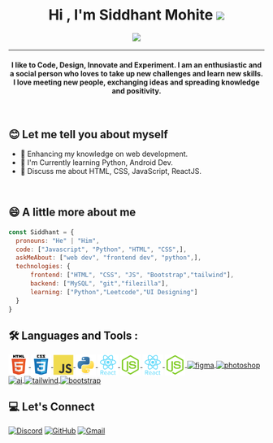 <!DOCTYPE html>
<html lang="en">

<body>
    
<h1 align="center">Hi , I'm Siddhant Mohite <img src="https://media.giphy.com/media/hvRJCLFzcasrR4ia7z/giphy.gif" width="35"></h1>
<p align="center">
  <img src="https://readme-typing-svg.herokuapp.com?lines=Computer+Science+Student;Full+Stack+Web+Developer;Vector+art+Designer;Always%20learning%20new%20things&center=true&width=500&height=50"></a>
</p">
<hr/>
<h4 align="center"> I like to Code, Design, Innovate and Experiment. I am an enthusiastic and a social person who loves to take up new challenges and learn new skills. I love meeting new people, exchanging ideas and spreading knowledge and positivity.</h4>
<br>

## 😊 Let me tell you about myself
- 🌱 Enhancing my knowledge on web development.
- 👯 I'm Currently learning Python, Android Dev.
- 💬 Discuss me about HTML, CSS, JavaScript, ReactJS.



<br /> 

## 😄 A little more about me
```javascript
const Siddhant = {
  pronouns: "He" | "Him",
  code: ["Javascript", "Python", "HTML", "CSS",],
  askMeAbout: ["web dev", "frontend dev", "python",],
  technologies: {
      frontend: ["HTML", "CSS", "JS", "Bootstrap","tailwind"],
      backend: ["MySQL", "git","filezilla"],
      learning: ["Python","Leetcode","UI Designing"]
  }
}  
```

## 🛠️ Languages and Tools :

<a href="https://www.w3.org/html/" target="_blank">
   <img align="center" src="https://raw.githubusercontent.com/devicons/devicon/master/icons/html5/html5-original-wordmark.svg" alt="html5" width="40" height="40"/> 
  </a>
  
 <a href="https://www.w3schools.com/css/" target="_blank"> 
   <img align="center" src="https://raw.githubusercontent.com/devicons/devicon/master/icons/css3/css3-original-wordmark.svg" alt="css3" width="40" height="40"/> 
 </a>

 <a href="https://www.w3schools.com/js/" target="_blank"> 
   <img align="center" src="https://raw.githubusercontent.com/devicons/devicon/master/icons/javascript/javascript-original.svg" alt="javascript" width="40" height="40"/> 
 </a>
 
  <a href="https://www.w3schools.com/python/default.asp" target="_blank">
   <img align="center" src="https://raw.githubusercontent.com/devicons/devicon/master/icons/python/python-original.svg" alt="python" width="40" height="40"/>
  </a>

  <a href="https://reactjs.org/" target="_blank">
   <img align="center" src="https://raw.githubusercontent.com/devicons/devicon/master/icons/react/react-original-wordmark.svg" alt="reactjs" width="40" height="40"/>
  </a>

  <a href="https://nodejs.org/en/" target="_blank">
   <img align="center" src="https://raw.githubusercontent.com/devicons/devicon/master/icons/nodejs/nodejs-original.svg" alt="nodejs" width="40" height="40"/>
  </a>
  
  <a href="https://reactjs.org/" target="_blank"> 
   <img align="center" src="https://raw.githubusercontent.com/devicons/devicon/master/icons/react/react-original-wordmark.svg" alt="react" width="40" height="40"/> 
  </a>

  <a href="https://nodejs.org/en/" target="_blank"> 
   <img align="center" src="https://raw.githubusercontent.com/devicons/devicon/master/icons/nodejs/nodejs-original.svg" alt="nodejs" width="40" height="40"/> 
  </a>
  
  <a href="https://www.figma.com/" target="_blank"> 
   <img align="center" src="https://cdn.worldvectorlogo.com/logos/figma-1.svg" alt="figma" width="40" height="40"/> 
  </a>

  <a href="https://www.adobe.com/in/products/photoshop.html" target="_blank">
    <img align="center" src="https://cdn.worldvectorlogo.com/logos/adobe-photoshop-2.svg" alt="photoshop" width="40" height="40"/> 
  </a> 

  <a href="https://www.adobe.com/in/products/illustrator.html?sdid=SBNHMR64&mv=search&ef_id=CjwKCAjwzt6LBhBeEiwAbPGOgY7OZivG11LcPXBys3Za_2t_B0tBWye0NK3bK1KLSiPoJlK2WDB5SxoCOCcQAvD_BwE:G:s&s_kwcid=AL!3085!3!248235017690!e!!g!!illustrator!221172068!17525759348" target="_blank">
    <img align="center" src="https://upload.wikimedia.org/wikipedia/commons/thumb/f/fb/Adobe_Illustrator_CC_icon.svg/66px-Adobe_Illustrator_CC_icon.svg.png" alt="ai" width="40" height="40"/> 
  </a> 
  
  <a href="https://tailwindcss.com/" target="_blank">
    <img align="center" src="https://scontent.fbom36-1.fna.fbcdn.net/v/t1.6435-9/90730619_103873424601065_2482667104847790080_n.jpg?_nc_cat=109&ccb=1-5&_nc_sid=973b4a&_nc_ohc=jxw6hTCRzMMAX-x2Ooy&_nc_ht=scontent.fbom36-1.fna&oh=2b5d4897e5f42e100dbe5a877c5bd750&oe=619C0D97" alt="tailwind" width="40" height="40"/>
  </a> 
  
  <a href="https://getbootstrap.com/" target="_blank"> 
   <img align="center" src="https://cdn.worldvectorlogo.com/logos/bootstrap-4.svg" alt="bootstrap" width="40" height="40"/> 
  </a>


## 💻  Let's Connect
<p>
	<a href="https://discordapp.com/users/852493707810570281/"><img src="https://img.icons8.com/color/48/000000/discord-new-logo.png" alt="Discord"/></a>
	<a href="https://github.com/MININ1NJA" target="_blank"><img src="https://img.icons8.com/fluency/48/000000/github.png" alt="GitHub"/></a>
	<a href="mailto:mohitesiddhant16@gmail.com" target="_blank"><img src="https://img.icons8.com/color/48/000000/gmail-new.png"alt="Gmail"/></a>
</p>


</body>
</html>
